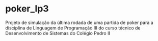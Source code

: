 # poker_lp3
Projeto de simulação da última rodada de uma partida de poker para a disciplina de Linguagem de Programação III do curso técnico de Desenvolvimento de Sistemas do Colégio Pedro II 
